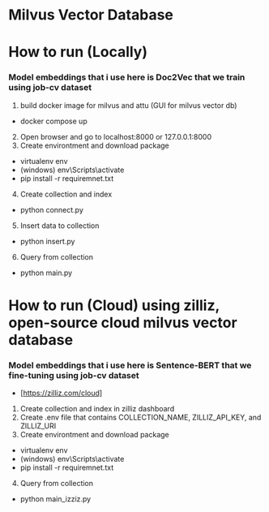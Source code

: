 # Milvus Vector Database

# How to run (Locally)
### Model embeddings that i use here is Doc2Vec that we train using job-cv dataset
1. build docker image for milvus and attu (GUI for milvus vector db)
- docker compose up
2. Open browser and go to localhost:8000 or 127.0.0.1:8000
3. Create environtment and download package
- virtualenv env
- (windows) env\Scripts\activate
- pip install -r requiremnet.txt
4. Create collection and index
- python connect.py
5. Insert data to collection
- python insert.py
6. Query from collection
- python main.py

# How to run (Cloud) using zilliz, open-source cloud milvus vector database 
### Model embeddings that i use here is Sentence-BERT that we fine-tuning using job-cv dataset
- [https://zilliz.com/cloud]
1. Create collection and index in zilliz dashboard
2. Create .env file that contains COLLECTION_NAME, ZILLIZ_API_KEY, and ZILLIZ_URI
3. Create environtment and download package
- virtualenv env
- (windows) env\Scripts\activate
- pip install -r requiremnet.txt
4. Query from collection
- python main_izziz.py